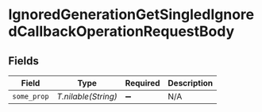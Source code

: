 # IgnoredGenerationGetSingledIgnoredCallbackOperationRequestBody


## Fields

| Field               | Type                | Required            | Description         |
| ------------------- | ------------------- | ------------------- | ------------------- |
| `some_prop`         | *T.nilable(String)* | :heavy_minus_sign:  | N/A                 |